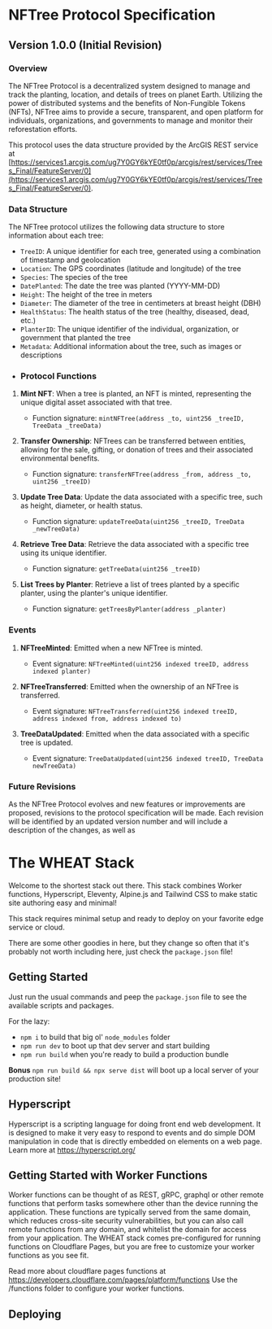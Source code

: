 
# NFTree Protocol Specification

## Version 1.0.0 (Initial Revision)

### Overview

The NFTree Protocol is a decentralized system designed to manage and track the planting, location, and details of trees on planet Earth. Utilizing the power of distributed systems and the benefits of Non-Fungible Tokens (NFTs), NFTree aims to provide a secure, transparent, and open platform for individuals, organizations, and governments to manage and monitor their reforestation efforts.

This protocol uses the data structure provided by the ArcGIS REST service at [https://services1.arcgis.com/ug7Y0GY6kYE0tf0p/arcgis/rest/services/Trees_Final/FeatureServer/0](https://services1.arcgis.com/ug7Y0GY6kYE0tf0p/arcgis/rest/services/Trees_Final/FeatureServer/0).

### Data Structure

The NFTree protocol utilizes the following data structure to store information about each tree:

-   `TreeID`: A unique identifier for each tree, generated using a combination of timestamp and geolocation
-   `Location`: The GPS coordinates (latitude and longitude) of the tree
-   `Species`: The species of the tree
-   `DatePlanted`: The date the tree was planted (YYYY-MM-DD)
-   `Height`: The height of the tree in meters
-   `Diameter`: The diameter of the tree in centimeters at breast height (DBH)
-   `HealthStatus`: The health status of the tree (healthy, diseased, dead, etc.)
-   `PlanterID`: The unique identifier of the individual, organization, or government that planted the tree
-   `Metadata`: Additional information about the tree, such as images or descriptions
- ### Protocol Functions

1.  **Mint NFT**: When a tree is planted, an NFT is minted, representing the unique digital asset associated with that tree.
    
    -   Function signature: `mintNFTree(address _to, uint256 _treeID, TreeData _treeData)`
2.  **Transfer Ownership**: NFTrees can be transferred between entities, allowing for the sale, gifting, or donation of trees and their associated environmental benefits.
    
    -   Function signature: `transferNFTree(address _from, address _to, uint256 _treeID)`
3.  **Update Tree Data**: Update the data associated with a specific tree, such as height, diameter, or health status.
    
    -   Function signature: `updateTreeData(uint256 _treeID, TreeData _newTreeData)`
4.  **Retrieve Tree Data**: Retrieve the data associated with a specific tree using its unique identifier.
    
    -   Function signature: `getTreeData(uint256 _treeID)`
5.  **List Trees by Planter**: Retrieve a list of trees planted by a specific planter, using the planter's unique identifier.
    
    -   Function signature: `getTreesByPlanter(address _planter)`

### Events

1.  **NFTreeMinted**: Emitted when a new NFTree is minted.
    
    -   Event signature: `NFTreeMinted(uint256 indexed treeID, address indexed planter)`
2.  **NFTreeTransferred**: Emitted when the ownership of an NFTree is transferred.
    
    -   Event signature: `NFTreeTransferred(uint256 indexed treeID, address indexed from, address indexed to)`
3.  **TreeDataUpdated**: Emitted when the data associated with a specific tree is updated.
    
    -   Event signature: `TreeDataUpdated(uint256 indexed treeID, TreeData newTreeData)`

### Future Revisions

As the NFTree Protocol evolves and new features or improvements are proposed, revisions to the protocol specification will be made. Each revision will be identified by an updated version number and will include a description of the changes, as well as

# The WHEAT Stack

Welcome to the shortest stack out there. This stack combines Worker functions, Hyperscript,  Eleventy, Alpine.js and Tailwind CSS to make static site authoring easy and minimal!

This stack requires minimal setup and ready to deploy on your favorite edge service or cloud.

There are some other goodies in here, but they change so often that it's probably not worth including here, just check the `package.json` file!

## Getting Started 

Just run the usual commands and peep the `package.json` file to see the available scripts and packages.

For the lazy:

- `npm i` to build that big ol' `node_modules` folder
- `npm run dev` to boot up that dev server and start building
- `npm run build` when you're ready to build a production bundle

**Bonus**
`npm run build && npx serve dist` will boot up a local server of your production site!

## Hyperscript

Hyperscript is a scripting language for doing front end web development. It is designed to make it very easy to respond to events and do simple DOM manipulation in code that is directly embedded on elements on a web page.
Learn more at https://hyperscript.org/

## Getting Started with Worker Functions

Worker functions can be thought of as REST, gRPC, graphql or other remote functions that perform tasks somewhere other than the device running the application. These functions are typically served from the same domain, which reduces cross-site security vulnerabilities, but you can also call remote functions from any domain, and whitelist the domain for access from your application.
The WHEAT stack comes pre-configured for running functions on Cloudflare Pages, but you are free to customize your worker functions as you see fit. 

Read more about cloudflare pages functions at https://developers.cloudflare.com/pages/platform/functions
Use the /functions folder to configure your worker functions.

## Deploying 
